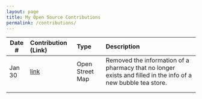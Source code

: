 ```yaml
---
layout: page
title: My Open Source Contributions
permalink: /contributions/
---
```


<!--
Type of the contribution should be "Wikipedia edit", "OpenStreet Map feature", "Documentation", "Course website", "Blog",
"Browser Add-on", etc.

The description should include a brief summary of what you did.

The link should bring us to a public page that shows your contribution. 

Replace the first row with your own contribution. 

-->





| Date #       | Contribution (Link)  | Type  | Description |
|---|:---|:---|:---|
| Jan 30 | [link](https://www.openstreetmap.org/changeset/161963345) | Open Street Map | Removed the information of a pharmacy that no longer exists and filled in the info of a new bubble tea store. |
|     |     |     |      |
|     |     |     |      |
